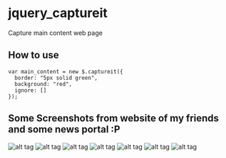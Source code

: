 # jquery_captureit
Capture main content web page
## How to use
```
var main_content = new $.captureit({
  border: "5px solid green",
  background: "red",
  ignore: []
});
```
## Some Screenshots from website of my friends and some news portal :P

![alt tag](http://imageshack.com/a/img537/5135/Y9SIAA.png)
![alt tag](http://imageshack.com/a/img661/1440/rra0oZ.png)
![alt tag](http://imageshack.com/a/img908/440/xhZodd.png)
![alt tag](http://imageshack.com/a/img907/9743/dJnIlg.png)
![alt tag](http://imageshack.com/a/img661/1584/td8kW7.png)
![alt tag](http://imageshack.com/a/img537/4638/2o3R0J.png)
![alt tag](http://imageshack.com/a/img538/8835/t8cb1S.png)
